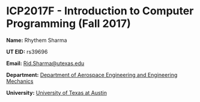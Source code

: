 # ICP2017F - Introduction to Computer Programming (Fall 2017)

**Name:** Rhythem Sharma

**UT EID:** rs39696

**Email:** Rid.Sharma@utexas.edu

**Department:** [Department of Aerospace Engineering and Engineering Mechanics](http://www.ae.utexas.edu/)

**University:** [University of Texas at Austin](https://www.utexas.edu/)
